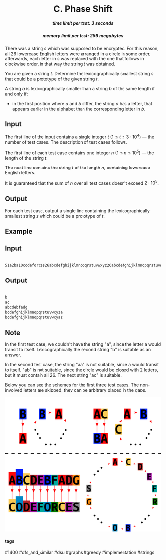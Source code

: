 <h1 style='text-align: center;'> C. Phase Shift</h1>

<h5 style='text-align: center;'>time limit per test: 3 seconds</h5>
<h5 style='text-align: center;'>memory limit per test: 256 megabytes</h5>

There was a string $s$ which was supposed to be encrypted. For this reason, all $26$ lowercase English letters were arranged in a circle in some order, afterwards, each letter in $s$ was replaced with the one that follows in clockwise order, in that way the string $t$ was obtained. 

You are given a string $t$. Determine the lexicographically smallest string $s$ that could be a prototype of the given string $t$.

A string $a$ is lexicographically smaller than a string $b$ of the same length if and only if: 

* in the first position where $a$ and $b$ differ, the string $a$ has a letter, that appears earlier in the alphabet than the corresponding letter in $b$.

 ## Input

The first line of the input contains a single integer $t$ ($1 \le t \le 3 \cdot 10^4$) — the number of test cases. The description of test cases follows.

The first line of each test case contains one integer $n$ ($1 \le n \le 10^5$) — the length of the string $t$.

The next line contains the string $t$ of the length $n$, containing lowercase English letters.

It is guaranteed that the sum of $n$ over all test cases doesn't exceed $2 \cdot 10^5$.

## Output

For each test case, output a single line containing the lexicographically smallest string $s$ which could be a prototype of $t$.

## Example

## Input


```

51a2ba10codeforces26abcdefghijklmnopqrstuvwxyz26abcdefghijklmnopqrstuvwxzy
```
## Output


```

b
ac
abcdebfadg
bcdefghijklmnopqrstuvwxyza
bcdefghijklmnopqrstuvwxyaz

```
## Note

In the first test case, we couldn't have the string "a", since the letter a would transit to itself. Lexicographically the second string "b" is suitable as an answer.

In the second test case, the string "aa" is not suitable, since a would transit to itself. "ab" is not suitable, since the circle would be closed with $2$ letters, but it must contain all $26$. The next string "ac" is suitable.

Below you can see the schemes for the first three test cases. The non-involved letters are skipped, they can be arbitrary placed in the gaps.

 ![](images/802d3607a720810414d05abf88a4f8647572f4d0.png) 

#### tags 

#1400 #dfs_and_similar #dsu #graphs #greedy #implementation #strings 